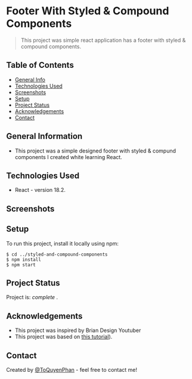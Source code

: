 # Footer With Styled & Compound Components

> This project was simple react application has a footer with styled & compound components.

## Table of Contents
* [General Info](#general-information)
* [Technologies Used](#technologies-used)
* [Screenshots](#screenshots)
* [Setup](#setup)
* [Project Status](#project-status)
* [Acknowledgements](#acknowledgements)
* [Contact](#contact)

## General Information
- This project was a simple designed footer with styled & compund components I created white learning React.

## Technologies Used
- React - version 18.2.

## Screenshots

## Setup
To run this project, install it locally using npm:

```
$ cd ../styled-and-compound-components
$ npm install
$ npm start
```

## Project Status
Project is: _complete_ .

## Acknowledgements
- This project was inspired by Brian Design Youtuber
- This project was based on [this tutorial](https://www.youtube.com/watch?v=SdWJj1LSQPE)).


## Contact
Created by [@ToQuyenPhan](https://www.facebook.com/profile.php?id=100006321400254) - feel free to contact me!
